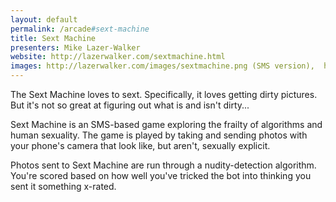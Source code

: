 ```yaml
---
layout: default
permalink: /arcade#sext-machine
title: Sext Machine
presenters: Mike Lazer-Walker
website: http://lazerwalker.com/sextmachine.html
images: http://lazerwalker.com/images/sextmachine.png (SMS version),  http://i.imgur.com/Y0Zy6eQ.png (web version)
---
```

The Sext Machine loves to sext. Specifically, it loves getting dirty pictures. But it's not so great at figuring out what is and isn't dirty...

Sext Machine is an SMS-based game exploring the frailty of algorithms and human sexuality. The game is played by taking and sending photos with your phone's camera that look like, but aren't, sexually explicit.

Photos sent to Sext Machine are run through a nudity-detection algorithm. You're scored based on how well you've tricked the bot into thinking you sent it something x-rated.
